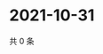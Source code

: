 # 2021-10-31

共 0 条

<!-- BEGIN WEIBO -->
<!-- 最后更新时间 Sun Oct 31 2021 04:14:34 GMT+0800 (China Standard Time) -->

<!-- END WEIBO -->

